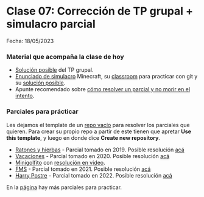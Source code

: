 # Clase 07: Corrección de TP grupal + simulacro parcial

Fecha: 18/05/2023

### Material que acompaña la clase de hoy

* [Solución posible](https://github.com/pdepjm/2023-f-resolucion-gobstones) del TP grupal.
* [Enunciado de simulacro](https://docs.google.com/document/d/1i9rB5AzRswz_0Z4T1v5IgRhC3UT-d_Ib1K7LUeq5sa0/edit#) Minecraft, su [classroom](https://classroom.github.com/a/DLLJGinN) para practicar con git y su [solución posible](https://github.com/haskell-uqbar/integrador-minecraft).
* Apunte recomendado sobre [cómo resolver un parcial y no morir en el intento](https://docs.google.com/document/d/11X_4N1VfZB78f5Ff6M3VcW40nazlEFQu1d2p3Lyjg5c/edit#heading=h.4s3whc7yvau4).

### Parciales para prácticar

Les dejamos el template de un [repo vacío](https://github.com/pdepjm/2022-f-proyectoBase) para resolver los parciales que quieren. Para crear su propio repo a partir de este tienen que apretar **Use this template**, y luego en donde dice **Create new repository**.

* [Ratones y hierbas](https://docs.google.com/document/d/1Bishi92f5euhpSBD-epQznFdteW6SDD8IQpL-U_Q1I8/edit) - Parcial tomado en 2019. Posible resolución [acá](https://github.com/pdepjm/2019-f-parcialHierbas-MarianoPessina)
* [Vacaciones](https://docs.google.com/document/d/18p63BwQNgacxXDs553JtC7EVTsODcsxpouiRKSnsxoY/edit#heading=h.jqehittq4m6) - Parcial tomado en 2020. Posible resolución [acá](https://github.com/pdepjm/2020-f-parcialVacaciones-solucion)
* [Minigolfito](https://docs.google.com/document/d/1LeWBI6pg_7uNFN_yzS2DVuVHvD0M6PTlG1yK0lCvQVE/edit) con [resolución en video](https://www.youtube.com/watch?v=NEhCiL7JTo8&ab_channel=ParadigmasdeProgramaci%C3%B3n-Mi%C3%A9rcolesTarde).
* [FMS](https://docs.google.com/document/d/1AtD9mZGiUNEKmZ_aaWSCoNaeowLTMUhFRVHm-GZIF-w/edit) - Parcial tomado en 2021. Posible resolución [acá](https://github.com/pdepjm/2021-f-parcialfms-PalumboN)
* [Harry Postre](https://docs.google.com/document/d/1jNjWDojVUCg_PtY3_0XLCbGYkEOP-Jus0_BRzGGI2_o/edit) - Parcial tomado en 2022. Posible resolución [acá](https://github.com/pdepjm/2022-f-parcialhp-asanzo)

 En la [página](https://www.pdep.com.ar/material/parciales) hay más parciales para practicar.
